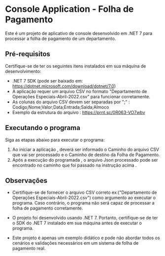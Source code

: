 # Console Application - Folha de Pagamento

Este é um projeto de aplicativo de console desenvolvido em .NET 7 para processar a folha de pagamento de um departamento.

## Pré-requisitos

Certifique-se de ter os seguintes itens instalados em sua máquina de desenvolvimento:

- .NET 7 SDK (pode ser baixado em: https://dotnet.microsoft.com/download/dotnet/7.0)
- A aplicação requer um arquivo CSV no formato "Departamento de Operações Especiais-Abril-2022.csv" para funcionar corretamente.
- As colunas do arquivo CSV devem ser separadas por ";" : Codigo;Nome;Valor;Data;Entrada;Saida;Almoco
- Exemplo da estrutura do arquivo : https://prnt.sc/0R063-VO7wbv

## Executando o programa

Siga as etapas abaixo para executar o programa:

1. Ao iniciar a aplicação , deverá ser informado o Caminho do arquivo CSV que vai ser processado e o Caminho de destino da Folha de Pagamento.
2. Após a execução do programada , o arquivo Json processado pode ser encontrado no caminho que foi passado na instrução acima .

## Observações

- Certifique-se de fornecer o arquivo CSV correto ex:("Departamento de Operações Especiais-Abril-2022.csv") como argumento ao executar o programa. Caso contrário, o programa não será capaz de processar a folha de pagamento corretamente.

- O projeto foi desenvolvido usando .NET 7. Portanto, certifique-se de ter o SDK do .NET 7 instalado em sua máquina antes de executar o programa.

- Este projeto é apenas um exemplo didático e pode não abordar todos os cenários e validações necessários em um sistema de folha de pagamento real.
